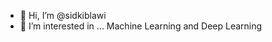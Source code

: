 - 👋 Hi, I’m @sidkiblawi
- 👀 I’m interested in ... Machine Learning and Deep Learning


<!---
sidkiblawi/sidkiblawi is a ✨ special ✨ repository because its `README.md` (this file) appears on your GitHub profile.
You can click the Preview link to take a look at your changes.
--->
